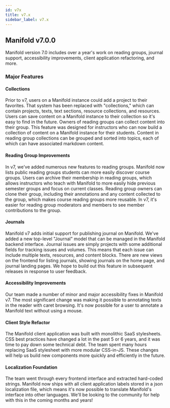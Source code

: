 ```yaml
---
id: v7x
title: v7.x
sidebar_label: v7.x
---
```


## Manifold v7.0.0

Manifold version 7.0 includes over a year's work on reading groups, journal support, accessibility improvements, client application refactoring, and more.

### Major Features

#### Collections

Prior to v7, users on a Manifold instance could add a project to their favorites. That system has been replaced with "collections," which can contain projects, texts, text sections, resource collections, and resources. Users can save content on a Manifold instance to their collection so it's easy to find in the future. Owners of reading groups can collect content into their group. This feature was designed for instructors who can now build a collection of content on a Manifold instance for their students. Content in reading group collections can be grouped and sorted into topics, each of which can have associated markdown content.

#### Reading Group Improvements

In v7, we've added numerous new features to reading groups. Manifold now lists public reading groups students can more easily discover course groups. Users can archive their membership in reading groups, which allows instructors who teach with Manifold to more easily hide previous semester groups and focus on current classes. Reading group owners can clone their group, including their annotations and any content collected to the group, which makes course reading groups more reusable. In v7, it's easier for reading group moderators and members to see member contributions to the group.

#### Journals

Manifold v7 adds initial support for publishing journal on Manifold. We've added a new top-level "Journal" model that can be managed in the Manifold backend interface. Journal issues are simply projects with some additional fields for tracking issues and volumes. This means that each issue can include multiple texts, resources, and content blocks. There are new views on the frontend for listing journals, showing journals on the home page, and journal landing pages. We hope to build out this feature in subsequent releases in response to user feedback.

#### Accessibility Improvements

Our team made a number of minor and major accessibility fixes in Manifold v7. The most significant change was making it possible to annotating texts in the reader with caret browsing. It's now possible for a user to annotate a Manifold text without using a mouse.

#### Client Style Refactor

The Manifold client application was built with monolithic SaaS stylesheets. CSS best practices have changed a lot in the past 5 or 6 years, and it was time to pay down some technical debt. The team spent many hours replacing SaaS stylesheet with more modular CSS-in-JS. These changes will help us build new components more quickly and efficiently in the future.

#### Localization Foundation

The team went through every frontend interface and extracted hard-coded strings. Manifold now ships with all client application labels stored in a json localization file, which means it's now possible to translate Manifold's interface into other languages. We'll be looking to the community for help with this in the coming months and years!

